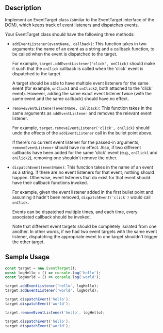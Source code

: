 ## Description

Implement an EventTarget class (similar to the EventTarget interface of the DOM), which keeps track of event listeners and dispatches events.

Your EventTarget class should have the following three methods:

- `addEventListener(eventName, callback)`: This function takes in two arguments: the name of an event as a string and a callback function, to be called when the event is dispatched to the target.

  For example, `target.addEventListener('click', onClick)` should make it such that the `onClick` callback is called when the 'click' event is dispatched to the target.

  A target should be able to have multiple event listeners for the same event (for example, `onClick1` and `onClick2`, both attached to the 'click' event). However, adding the same exact event listener twice (with the same event and the same callback) should have no effect.

- `removeEventListener(eventName, callback)`: This function takes in the same arguments as `addEventListener` and removes the relevant event listener.

  For example, `target.removeEventListener('click', onClick)` should undo the effects of the `addEventListener` call in the bullet point above.

  If there's no current event listener for the passed-in arguments, `removeEventListener` should have no effect. Also, if two different callbacks have been added for the same 'click' event (e.g., `onClick1` and `onClick2`), removing one shouldn't remove the other.

- `dispatchEvent(eventName)`: This function takes in the name of an event as a string. If there are no event listeners for that event, nothing should happen. Otherwise, event listeners that do exist for that event should have their callback functions invoked.

  For example, given the event listener added in the first bullet point and assuming it hadn't been removed, `dispatchEvent('click')` would call `onClick`.

  Events can be dispatched multiple times, and each time, every associated callback should be invoked.

  Note that different event targets should be completely isolated from one another. In other words, if we had two event targets with the same event listener, dispatching the appropriate event to one target shouldn't trigger the other target.

## Sample Usage

```javascript
const target = new EventTarget();
const logHello = () => console.log('hello');
const logWorld = () => console.log('world');

target.addEventListener('hello', logHello);
target.addEventListener('world', logWorld);

target.dispatchEvent('hello');
target.dispatchEvent('world');

target.removeEventListener('hello', logHello);

target.dispatchEvent('hello');
target.dispatchEvent('world');
```